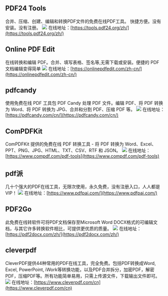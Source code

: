 ## PDF24 Tools
合并、压缩、创建、编辑和转换PDF文件的免费在线PDF工具。 快捷方便。没有安装。没有注册。
![](https://foruda.gitee.com/images/1725614605754884211/60810e91_8031453.jpeg)
在线地址：[https://tools.pdf24.org/zh/](https://tools.pdf24.org/zh/)

## Online PDF Edit
在线转换和编辑 PDF。合并、填写表格、签名等,无需下载或安装。便捷的 PDF 文档编辑变得简单
![](https://foruda.gitee.com/images/1725614625148261699/cc32298e_8031453.jpeg)
在线地址：[https://onlinepdfedit.com/zh-cn/](https://onlinepdfedit.com/zh-cn/)

## pdfcandy
使用免费在线 PDF 工具包 PDF Candy 处理 PDF 文件。编辑 PDF、将 PDF 转换为 Word、将 PDF 转换为 JPG、合并和分割 PDF、压缩 PDF 等。
![](https://foruda.gitee.com/images/1725614650780031824/8aa4d3eb_8031453.jpeg)
在线地址：[https://pdfcandy.com/cn/](https://pdfcandy.com/cn/)

## ComPDFKit
ComPDFKit 提供的免费在线 PDF 转换工具 - 将 PDF 转换为 Word、Excel、PPT、PNG、JPG、HTML、TXT、CSV、RTF 和 JSON。
![](https://foruda.gitee.com/images/1725614671590246662/60af0965_8031453.jpeg)
在线地址：[https://www.compdf.com/pdf-tools](https://www.compdf.com/pdf-tools)

## pdf派
几十个强大的PDF在线工具，无限次使用，永久免费，没有注册入口，人人都是VIP！
![](https://foruda.gitee.com/images/1725614694626839704/86d815c5_8031453.jpeg)
在线地址：[https://www.pdfpai.com/](https://www.pdfpai.com/)

## PDF2Go
此免费在线转软件可将PDF文档保存至Microsoft Word DOCX格式的可编辑文档，与其它许多转换软件相比，可提供更优质的质量。
![](https://foruda.gitee.com/images/1725615121949463828/18841fb4_8031453.jpeg)
在线地址：[https://pdf2docx.com/zh/](https://pdf2docx.com/zh/)

## cleverpdf
CleverPDF提供44种常用的PDF在线工具，完全免费。包括PDF转换成Word, Excel, PowerPoint, iWork等转换功能，以及PDF合并拆分，加密PDF，解密PDF，压缩PDF等。所有功能简单易用，只需上传源文件，下载输出文件即可。
![](https://foruda.gitee.com/images/1725615143288101214/971f23ad_8031453.jpeg)
在线地址：[https://www.cleverpdf.com/cn](https://www.cleverpdf.com/cn)